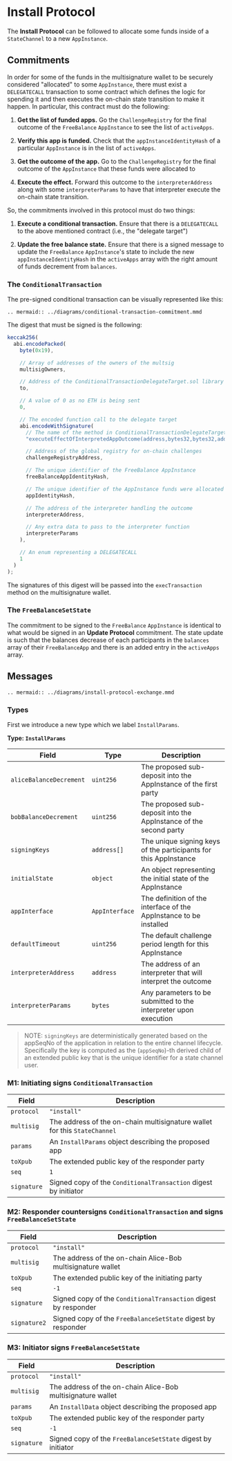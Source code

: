 # Install Protocol

The **Install Protocol** can be followed to allocate some funds inside of a `StateChannel` to a new `AppInstance`.

## Commitments

In order for some of the funds in the multisignature wallet to be securely considered "allocated" to some `AppInstance`, there must exist a `DELEGATECALL` transaction to some contract which defines the logic for spending it and then executes the on-chain state transition to make it happen. In particular, this contract must do the following:

1. **Get the list of funded apps.** Go the `ChallengeRegistry` for the final outcome of the `FreeBalance` `AppInstance` to see the list of `activeApps`.

2. **Verify this app is funded.** Check that the `appInstanceIdentityHash` of a particular `AppInstance` is in the list of `activeApps`.

3. **Get the outcome of the app.** Go to the `ChallengeRegistry` for the final outcome of the `AppInstance` that these funds were allocated to

4. **Execute the effect.** Forward this outcome to the `interpreterAddress` along with some `interpreterParams` to have that interpreter execute the on-chain state transition.

So, the commitments involved in this protocol must do two things:

1. **Execute a conditional transaction.** Ensure that there is a `DELEGATECALL` to the above mentioned contract (i.e., the "delegate target")

2. **Update the free balance state.** Ensure that there is a signed message to update the `FreeBalance` `AppInstance`'s state to include the new `appInstanceIdentityHash` in the `activeApps` array with the right amount of funds decrement from `balances`.

### The `ConditionalTransaction`

The pre-signed conditional transaction can be visually represented like this:

```eval_rst
.. mermaid:: ../diagrams/conditional-transaction-commitment.mmd
```

The digest that must be signed is the following:

```js
keccak256(
  abi.encodePacked(
    byte(0x19),

    // Array of addresses of the owners of the multsig
    multisigOwners,

    // Address of the ConditionalTransactionDelegateTarget.sol library
    to,

    // A value of 0 as no ETH is being sent
    0,

    // The encoded function call to the delegate target
    abi.encodeWithSignature(
      // The name of the method in ConditionalTransactionDelegateTarget.sol
      "executeEffectOfInterpretedAppOutcome(address,bytes32,bytes32,address,bytes)",

      // Address of the global registry for on-chain challenges
      challengeRegistryAddress,

      // The unique identifier of the FreeBalance AppInstance
      freeBalanceAppIdentityHash,

      // The unique identifier of the AppInstance funds were allocated to
      appIdentityHash,

      // The address of the interpreter handling the outcome
      interpreterAddress,

      // Any extra data to pass to the interpreter function
      interpreterParams
    ),

    // An enum representing a DELEGATECALL
    1
  )
);
```

The signatures of this digest will be passed into the `execTransaction` method on the multisignature wallet.

### The `FreeBalanceSetState`

The commitment to be signed to the `FreeBalance` `AppInstance` is identical to what would be signed in an **Update Protocol** commitment. The state update is such that the balances decrease of each participants in the `balances` array of their `FreeBalanceApp` and there is an added entry in the `activeApps` array.

## Messages

```eval_rst
.. mermaid:: ../diagrams/install-protocol-exchange.mmd
```

### Types

First we introduce a new type which we label `InstallParams`.

**Type: `InstallParams`**

| Field                   | Type           | Description                                                        |
| ----------------------- | -------------- | ------------------------------------------------------------------ |
| `aliceBalanceDecrement` | `uint256`      | The proposed sub-deposit into the AppInstance of the first party   |
| `bobBalanceDecrement`   | `uint256`      | The proposed sub-deposit into the AppInstance of the second party  |
| `signingKeys`           | `address[]`    | The unique signing keys of the participants for this AppInstance   |
| `initialState`          | `object`       | An object representing the initial state of the AppInstance        |
| `appInterface`          | `AppInterface` | The definition of the interface of the AppInstance to be installed |
| `defaultTimeout`        | `uint256`      | The default challenge period length for this AppInstance           |
| `interpreterAddress`    | `address`      | The address of an interpreter that will interpret the outcome      |
| `interpreterParams`     | `bytes`        | Any parameters to be submitted to the interpreter upon execution   |

> NOTE: `signingKeys` are deterministically generated based on the appSeqNo of the application in relation to the entire channel lifecycle. Specifically the key is computed as the (`appSeqNo`)-th derived child of an extended public key that is the unique identifier for a state channel user.

### M1: Initiating signs `ConditionalTransaction`

| Field       | Description                                                               |
| ----------- | ------------------------------------------------------------------------- |
| `protocol`  | `"install"`                                                               |
| `multisig`  | The address of the on-chain multisignature wallet for this `StateChannel` |
| `params`    | An `InstallParams` object describing the proposed app                     |
| `toXpub`    | The extended public key of the responder party                           |
| `seq`       | `1`                                                                       |
| `signature` | Signed copy of the `ConditionalTransaction` digest by initiator           |

### M2: Responder countersigns `ConditionalTransaction` and signs `FreeBalanceSetState`

| Field        | Description                                                     |
| ------------ | --------------------------------------------------------------- |
| `protocol`   | `"install"`                                                     |
| `multisig`   | The address of the on-chain Alice-Bob multisignature wallet     |
| `toXpub`     | The extended public key of the initiating party                 |
| `seq`        | `-1`                                                            |
| `signature`  | Signed copy of the `ConditionalTransaction` digest by responder |
| `signature2` | Signed copy of the `FreeBalanceSetState` digest by responder    |

### M3: Initiator signs `FreeBalanceSetState`

| Field       | Description                                                  |
| ----------- | ------------------------------------------------------------ |
| `protocol`  | `"install"`                                                  |
| `multisig`  | The address of the on-chain Alice-Bob multisignature wallet  |
| `params`    | An `InstallData` object describing the proposed app          |
| `toXpub`    | The extended public key of the responder party              |
| `seq`       | `-1`                                                         |
| `signature` | Signed copy of the `FreeBalanceSetState` digest by initiator |
